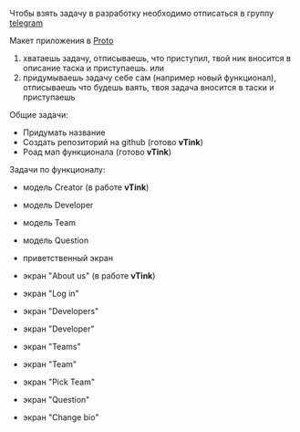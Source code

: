 Чтобы взять задачу в разработку необходимо отписаться в группу [telegram](https://t.me/+V8nPQscQhDdhNWUy)

Макет приложения в [Proto](https://pr.to/1VL4TJ/)

1. хватаешь задачу, отписываешь, что приступил, твой ник вносится в описание таска и приступаешь.
или
2. придумываешь задачу себе сам (например новый функционал), отписываешь что будешь ваять, твоя задача вносится в таски и приступаешь

Общие задачи:
- Придумать название
- Создать репозиторий на github (готово **vTink**)
- Роад мап функционала (готово **vTink**)

Задачи по функционалу:
- модель Creator (в работе **vTink**)
- модель Developer
- модель Team
- модель Question

- приветственный экран
- экран "About us" (в работе **vTink**)
- экран "Log in"
- экран "Developers"
- экран "Developer"
- экран "Teams"
- экран "Team"
- экран "Pick Team"
- экран "Question"
- экран "Change bio"
